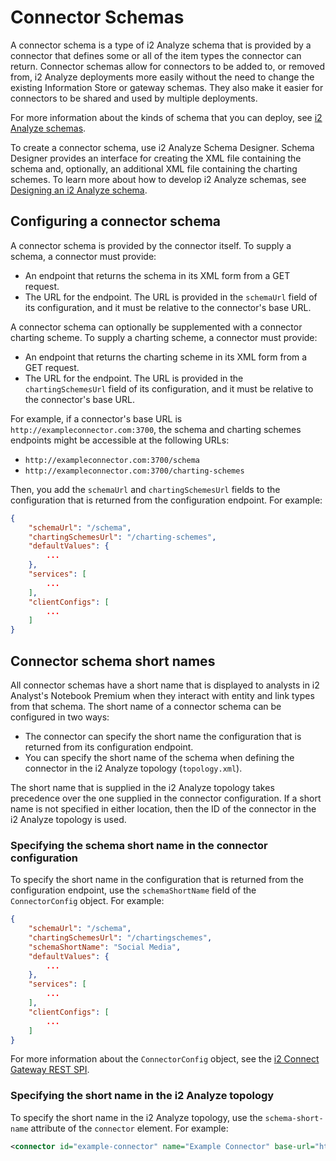 # Connector Schemas

A connector schema is a type of i2 Analyze schema that is provided by a connector that defines some
or all of the item types the connector can return. Connector schemas allow for connectors to be added to,
or removed from, i2 Analyze deployments more easily without the need to change
the existing Information Store or gateway schemas. They also make it easier
for connectors to be shared and used by multiple deployments.

For more information about the kinds of schema that you can deploy, see [i2 Analyze schemas](https://www.ibm.com/support/knowledgecenter/SSXVTH_latest/com.ibm.i2.understanding.doc/i2_analyze_schemas.html).

To create a connector schema, use i2 Analyze Schema Designer. Schema Designer provides an
interface for creating the XML file containing the schema and, optionally, an
additional XML file containing the charting schemes. To learn more about how to
develop i2 Analyze schemas, see [Designing an i2 Analyze schema](./schema-design-guide.md).

## Configuring a connector schema

A connector schema is provided by the connector itself. To supply a schema, a connector must provide:

- An endpoint that returns the schema in its XML form from a GET request.
- The URL for the endpoint. The URL is provided in the `schemaUrl` field of its configuration, and it must be relative to the connector's base URL.

A connector schema can optionally be supplemented with a connector charting
scheme. To supply a charting scheme, a connector must provide:

- An endpoint that returns the charting scheme in its XML form from a GET request.
- The URL for the endpoint. The URL is provided in the `chartingSchemesUrl` field of its configuration, and it must be relative to the connector's base URL.

For example, if a connector's base URL is `http://exampleconnector.com:3700`, the schema and charting schemes endpoints might be accessible at the following URLs:

- `http://exampleconnector.com:3700/schema`
- `http://exampleconnector.com:3700/charting-schemes`

Then, you add the `schemaUrl` and `chartingSchemesUrl` fields to the
configuration that is returned from the configuration endpoint. For example:

```json
{
    "schemaUrl": "/schema",
    "chartingSchemesUrl": "/charting-schemes",
	"defaultValues": {
		...
	},
	"services": [
		...
	],
	"clientConfigs": [
		...
	]
}
```

## Connector schema short names

All connector schemas have a short name that is displayed to analysts
in i2 Analyst's Notebook Premium when they interact with entity and link types
from that schema. The short name of a connector schema can
be configured in two ways:

- The connector can specify the short name the configuration that is returned
  from its configuration endpoint.
- You can specify the short name of the schema when defining the
  connector in the i2 Analyze topology (`topology.xml`).

The short name that is supplied in the i2 Analyze topology takes precedence over the
one supplied in the connector configuration. If a short name is
not specified in either location, then the ID of the connector in the i2 Analyze topology is used.

### Specifying the schema short name in the connector configuration

To specify the short name in the configuration that is returned from the configuration endpoint, use the `schemaShortName` field of the `ConnectorConfig` object. For example:

```json
{
    "schemaUrl": "/schema",
    "chartingSchemesUrl": "/chartingschemes",
    "schemaShortName": "Social Media",
	"defaultValues": {
		...
	},
	"services": [
		...
	],
	"clientConfigs": [
		...
	]
}
```

For more information about the `ConnectorConfig` object, see the
[i2 Connect Gateway REST SPI](https://www.ibm.com/support/knowledgecenter/en/SSXVTH_latest/com.ibm.i2.connect.developer.doc/i2_connect_spi.json).

### Specifying the short name in the i2 Analyze topology

To specify the short name in the i2 Analyze topology, use the `schema-short-name` attribute of the `connector` element. For example:

```xml
<connector id="example-connector" name="Example Connector" base-url="http://localhost:3700/" schema-short-name="Social Media" />
```
